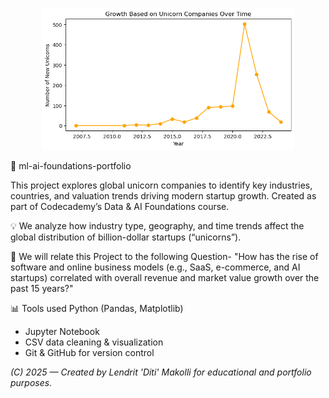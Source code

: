 <p align="center">
  <img src="assets/orange_line_chart.png" alt="Startup Valuation Growth Preview" width="80%">
</p>
 🦄 ml-ai-foundations-portfolio

  This project explores global unicorn companies to identify key industries, countries, and valuation trends driving modern startup growth. Created as part of Codecademy’s Data & AI Foundations course.

💡 We analyze how industry type, geography, and time trends affect the global distribution of billion-dollar startups (“unicorns”).

🧭 We will relate this Project to the following Question-
"How has the rise of software and online business models (e.g., SaaS, e-commerce, and AI startups) correlated with overall revenue and market value growth over the past 15 years?"

📊 Tools used
Python (Pandas, Matplotlib)  
- Jupyter Notebook
- CSV data cleaning & visualization 
- Git & GitHub for version control  

*(C) 2025 — Created by Lendrit 'Diti' Makolli for educational and portfolio purposes.*
